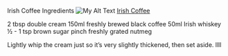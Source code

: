 Irish Coffee
Ingredients
![My Alt Text](coffee.jpg "My Optional Title Text")
[Irish Coffee](http://stackabuse.com)


2 tbsp double cream
150ml freshly brewed black coffee
50ml Irish whiskey
½ - 1 tsp brown sugar
pinch freshly grated nutmeg

Lightly whip the cream just so it’s very slightly thickened, then set aside. llll

